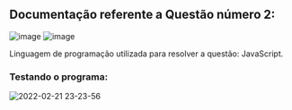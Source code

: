 ## Documentação referente a Questão número 2: 

![image](https://user-images.githubusercontent.com/56409084/155050005-8675e65a-7399-4b0e-a8d0-68d1e1eb5974.png)
![image](https://user-images.githubusercontent.com/56409084/155050063-2b185e58-1562-4ac2-ae0c-ee4998f9bcc1.png)

Linguagem de programação utilizada para resolver a questão: JavaScript.

### Testando o programa:


![2022-02-21 23-23-56](https://user-images.githubusercontent.com/56409084/155051725-39f38bc0-ecf3-4242-a401-3b347a95f9f4.gif)
